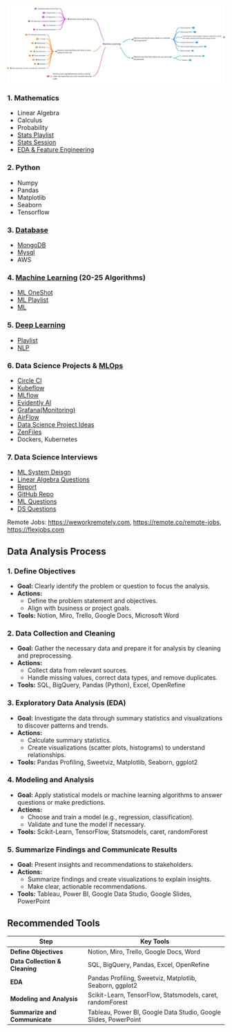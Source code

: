 ![](https://raw.githubusercontent.com/mrdbourke/machine-learning-roadmap/master/2020-ml-roadmap-overview.png?token=AD7ZOCOIG7IZXHDL63W6RZK7A3B6I)

### 1. Mathematics

- Linear Algebra
- Calculus
- Probability
- [Stats Playlist](https://www.youtube.com/watch?v=7y3XckjaVOw&list=PLTDARY42LDV6YHSRo669_uDDGmUEmQnDJ)
- [Stats Session](https://www.youtube.com/watch?v=11unm2hmvOQ&list=PLZoTAELRMXVMgtxAboeAx-D9qbnY94Yay)
- [EDA & Feature Engineering](https://www.youtube.com/watch?v=bTN-6VPe8c0&list=PLZoTAELRMXVPzj1D0i_6ajJ6gyD22b3jh)
  
### 2. Python

- Numpy
- Pandas
- Matplotlib
- Seaborn
- Tensorflow
  
### 3. [Database](https://youtu.be/D_wNQR3LeeM?si=oe2rR-RaOSZ8cVZL)

- [MongoDB](https://www.youtube.com/watch?v=magzEfYqIos&list=PLZoTAELRMXVN_8zzsevm1bm6G-plsiO1I)
- [Mysql](https://www.youtube.com/watch?v=us1XyayQ6fU&list=PLZoTAELRMXVNMRWlVf0bDDSxNEn38u9Cl)
- AWS

### 4. [Machine Learning](https://dbourke.link/mlmap) (20-25 Algorithms)

- [ML OneShot](https://youtu.be/JxgmHe2NyeY?si=qqwRQ9Ab9oVSDu3s)
- [ML Playlist](https://www.youtube.com/watch?v=7uwa9aPbBRU&list=PLTDARY42LDV7WGmlzZtY-w9pemyPrKNUZ)
- [ML](https://youtu.be/Av0oMG49FQE)

### 5. [Deep Learning](https://youtu.be/V7Z2sV00nHI?si=A6Vt5s7oDjrSaAoR) 

- [Playlist](https://www.youtube.com/watch?v=8arGWdq_KL0&list=PLZoTAELRMXVPiyueAqA_eQnsycC_DSBns)
- [NLP](https://www.youtube.com/watch?v=w3coRFpyddQ&list=PLZoTAELRMXVNNrHSKv36Lr3_156yCo6Nn)

### 6. Data Science Projects & [MLOps](https://madewithml.com/courses/mlops/)

- [Circle CI](https://circleci.com/)
- [Kubeflow](https://www.kubeflow.org/)
- [MLflow](https://mlflow.org/)
- [Evidently AI](https://evidentlyai.com/)
- [Grafana(Monitoring)](https://grafana.com/)
- [AirFlow](https://airflow.apache.org)                                                                                                                                          
- [Data Science Project Ideas](https://github.com/veb-101/Data-Science-Projects)
- [ZenFiles](https://github.com/zenml-io/zenfiles)
- Dockers, Kubernetes

### 7. Data Science Interviews

- [ML System Deisgn](https://github.com/eugeneyan/applied-ml)
- [Linear Algebra Questions](https://www.mlstack.cafe/blog/linear-algebra-interview-questions)
- [Report](https://www.nicksingh.com/posts/40-probability-statistics-data-science-interview-questions-asked-by-fang-wall-street)
- [GitHub Repo](https://github.com/kojino/120-Data-Science-Interview-Questions)
- [ML Questions](https://github.com/khangich/machine-learning-interview)
- [DS Questions](https://datalemur.com)

Remote Jobs: https://weworkremotely.com, https://remote.co/remote-jobs, https://flexjobs.com

## Data Analysis Process

### 1. Define Objectives
   - **Goal:** Clearly identify the problem or question to focus the analysis.
   - **Actions:**
     - Define the problem statement and objectives.
     - Align with business or project goals.
   - **Tools:** Notion, Miro, Trello, Google Docs, Microsoft Word

### 2. Data Collection and Cleaning
   - **Goal:** Gather the necessary data and prepare it for analysis by cleaning and preprocessing.
   - **Actions:**
     - Collect data from relevant sources.
     - Handle missing values, correct data types, and remove duplicates.
   - **Tools:** SQL, BigQuery, Pandas (Python), Excel, OpenRefine

### 3. Exploratory Data Analysis (EDA)
   - **Goal:** Investigate the data through summary statistics and visualizations to discover patterns and trends.
   - **Actions:**
     - Calculate summary statistics.
     - Create visualizations (scatter plots, histograms) to understand relationships.
   - **Tools:** Pandas Profiling, Sweetviz, Matplotlib, Seaborn, ggplot2

### 4. Modeling and Analysis
   - **Goal:** Apply statistical models or machine learning algorithms to answer questions or make predictions.
   - **Actions:**
     - Choose and train a model (e.g., regression, classification).
     - Validate and tune the model if necessary.
   - **Tools:** Scikit-Learn, TensorFlow, Statsmodels, caret, randomForest

### 5. Summarize Findings and Communicate Results
   - **Goal:** Present insights and recommendations to stakeholders.
   - **Actions:**
     - Summarize findings and create visualizations to explain insights.
     - Make clear, actionable recommendations.
   - **Tools:** Tableau, Power BI, Google Data Studio, Google Slides, PowerPoint

## Recommended Tools

| Step                       | Key Tools                                                                                  |
|----------------------------|--------------------------------------------------------------------------------------------|
| **Define Objectives**      | Notion, Miro, Trello, Google Docs, Word                                                    |
| **Data Collection & Cleaning** | SQL, BigQuery, Pandas, Excel, OpenRefine                                           |
| **EDA**                    | Pandas Profiling, Sweetviz, Matplotlib, Seaborn, ggplot2                                   |
| **Modeling and Analysis**  | Scikit-Learn, TensorFlow, Statsmodels, caret, randomForest                                |
| **Summarize and Communicate** | Tableau, Power BI, Google Data Studio, Google Slides, PowerPoint                   |

